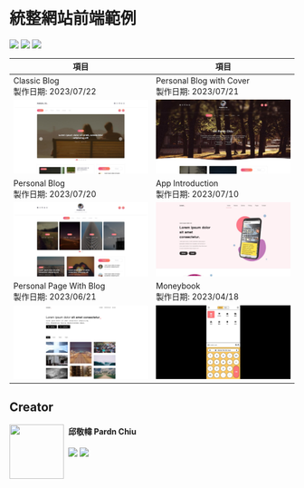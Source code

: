 
# 統整網站前端範例

![](https://img.shields.io/github/repo-size/pardnchiu/web-template?label=size&color=bb4444) ![](https://img.shields.io/github/license/pardnchiu/web-template?label=license&color=44bb44) ![](https://img.shields.io/badge/creator-邱敬幃-4444bb)

| 項目 | 項目 |
| - | - |
| Classic Blog<br>製作日期: 2023/07/22| Personal Blog with Cover<br>製作日期: 2023/07/21 |
| [![](./image/20230722.jpg)](https://pardnchiu.github.io/web-template/target/20230722) | [![](./image/20230721.jpg)](https://pardnchiu.github.io/web-template/target/20230721) |
| Personal Blog<br>製作日期: 2023/07/20 | App Introduction<br>製作日期: 2023/07/10 | 
| [![](./image/20230720.jpg)](https://pardnchiu.github.io/web-template/target/20230720) | [![](./image/20230710.jpg)](https://pardnchiu.github.io/web-template/target/20230710) | 
| Personal Page With Blog<br>製作日期: 2023/06/21 | Moneybook<br>製作日期: 2023/04/18 |
| [![](./image/20230621.jpg)](https://pardnchiu.github.io/web-template/target/20230621) | [![](./image/20230418.jpg)](https://pardnchiu.github.io/web-template/target/20230418) | 

## Creator

<img src="https://avatars.githubusercontent.com/u/25631760" align="left" style="float: left; margin-right: 0.5rem; width: 96px; height: 96px;" />

<h4 style="padding-top: 0">邱敬幃 Pardn Chiu</h4>

[![](https://pardn.io/image/mail.svg)](mailto:dev@pardn.io) [![](https://skillicons.dev/icons?i=linkedin)](https://linkedin.com/in/pardnchiu) 